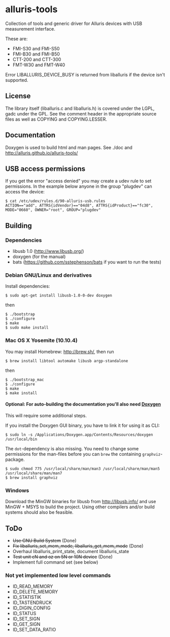 # alluris-tools

Collection of tools and generic driver for Alluris devices with USB measurement interface.

These are:
* FMI-S30 and FMI-S50
* FMI-B30 and FMI-B50
* CTT-200 and CTT-300
* FMT-W30 and FMT-W40

Error LIBALLURIS_DEVICE_BUSY is returned from liballuris if the device isn't supported.

## License

The library itself (liballuris.c and liballuris.h) is covered under the LGPL, gadc under the GPL.
See the comment header in the appropriate source files as well as COPYING and COPYING.LESSER.

## Documentation

Doxygen is used to build html and man pages. See ./doc and http://alluris.github.io/alluris-tools/

## USB access permissions

If you get the error "access denied" you may create a udev rule to set permissions.
In the example below anyone in the group "plugdev" can access the device:

```
$ cat /etc/udev/rules.d/90-alluris-usb.rules
ACTION=="add", ATTRS{idVendor}=="04d8", ATTRS{idProduct}=="fc30", MODE="0660", OWNER="root", GROUP="plugdev"
```

## Building

### Dependencies

* libusb 1.0 (http://www.libusb.org/)
* doxygen (for the manual)
* bats (https://github.com/sstephenson/bats if you want to run the tests)

### Debian GNU/Linux and derivatives

Install dependencies:

```
$ sudo apt-get install libusb-1.0-0-dev doxygen
```

then

```
$ ./bootstrap
$ ./configure
$ make
$ sudo make install
```

### Mac OS X Yosemite (10.10.4)

You may install Homebrew: http://brew.sh/, then run

```
$ brew install libtool automake libusb argp-standalone
```

then

```
$ ./bootstrap_mac
$ ./configure
$ make
$ make install
```

#### Optional: For auto-building the documentation you'll also need [Doxygen](http://www.stack.nl/~dimitri/doxygen/)
This will require some additional steps.

If you install the Doxygen GUI binary, you have to link it for using it as CLI:

```
$ sudo ln -s /Applications/Doxygen.app/Contents/Resources/doxygen /usr/local/bin
```
The `dot`-dependency is also missing. You need to change some permissions for the man-files before you can `brew` the containing `graphviz`-package.

```
$ sudo chmod 775 /usr/local/share/man/man3 /usr/local/share/man/man5 /usr/local/share/man/man7
$ brew install graphviz
```

### Windows

Download the MinGW binaries for libusb from http://libusb.info/ and use MinGW + MSYS to build the project.
Using other compilers and/or build systems should also be feasible.

## ToDo

* ~~Use GNU Build System~~ (Done)
* ~~Fix liballuris_set_mem_mode, liballuris_get_mem_mode~~ (Done)
* Overhaul liballuris_print_state, document liballuris_state
* ~~Test unit cN and oz on 5N or 10N device~~ (Done)
* Implement full command set (see below)

### Not yet implemented low level commands

* ID_READ_MEMORY
* ID_DELETE_MEMORY
* ID_STATISTIK
* ID_TASTENDRUCK
* ID_DIGIN_CONFIG
* ID_STATUS
* ID_SET_SIGN
* ID_GET_SIGN
* ID_SET_DATA_RATIO
